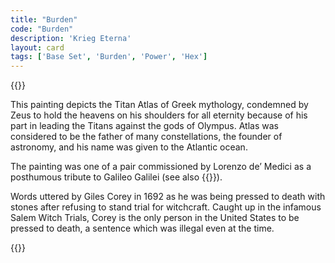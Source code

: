 ```yaml
---
title: "Burden"
code: "Burden"
description: 'Krieg Eterna'
layout: card
tags: ['Base Set', 'Burden', 'Power', 'Hex']
---
```

{{<card-detail-page title="Burden" artwork="Atlas holding up the celestial globe by Guercino (1646)" attr="Giles Corey">}}
<p>
This painting depicts the Titan Atlas of Greek mythology, condemned by Zeus to hold the heavens on his shoulders for all eternity because of his part in leading the Titans against the gods of Olympus.  Atlas was considered to be the father of many constellations, the founder of astronomy, and his name was given to the Atlantic ocean.  
</p>
<p>
The painting was one of a pair commissioned by Lorenzo de’ Medici as a posthumous tribute to Galileo Galilei (see also  {{<cardlink name="Telescope">}}).
</p>
<p>
Words uttered by Giles Corey in 1692 as he was being pressed to death with stones after refusing to stand trial for witchcraft.  Caught up in the infamous Salem Witch Trials, Corey is the only person in the United States to be pressed to death, a sentence which was illegal even at the time.  
</p>
{{</card-detail-page>}}

